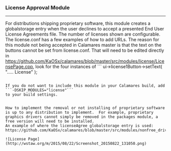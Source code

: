 ### License Approval Module
---------
For distributions shipping proprietary software, this module creates a globalstorage entry when the user declines to accept a presented End User License Agreements file.
The number of licenses shown are configurable.  The license.conf has a few examples of how to add URLs.
The reason for this module not being accepted in Calamares master is that the text on the buttons cannot be set from license.conf.  That will need to be edited directly in https://github.com/KaOSx/calamares/blob/master/src/modules/license/LicensePage.cpp, look for the four instances of ```
ui->license1Button->setText( "..... License" );
``` and set the text according to your needs.

If you do not want to include this module in your Calamares build, add ```-DSKIP_MODULES="license"```
to your build settings.


How to implement the removal or not installing of proprietary software is up to any distribution to implement.  For example, proprietary graphics drivers cannot simply be removed in the packages module, a free version will need to be installed.
An example of where the licenseAgree globalstorage entry is used:
https://github.com/KaOSx/calamares/blob/master/src/modules/nonfree_drivers/main.py

![License Page](http://wstaw.org/m/2015/08/22/Screenshot_20150822_131050.png)
